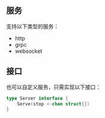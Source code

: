 ## 服务
支持以下类型的服务：
- http
- grpc
- websocket

## 接口
也可以自定义服务，只需实现以下接口：
```go
type Server interface {
	Serve(stop <-chan struct{})
}
```


